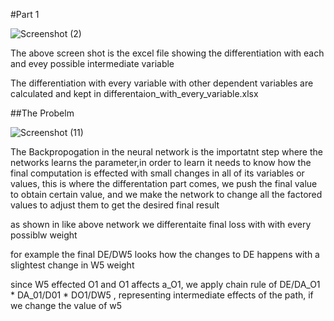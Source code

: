 #Part 1

![Screenshot (2)](https://github.com/ksharsha72/tsai/assets/90446031/f76c41d2-31f3-479f-ad31-a923075d865f)

The above screen shot is the excel file showing the differentiation with each and evey possible intermediate variable

The differentiation with every variable with other dependent variables are calculated and kept in differentaion_with_every_variable.xlsx

##The Probelm

![Screenshot (11)](https://github.com/ksharsha72/tsai/assets/90446031/bd572310-a4c8-4519-a1de-5f74ab45d463)

The Backpropogation in the neural network is the importatnt step where the networks learns the parameter,in order to learn it needs to know how the final computation is effected with small changes in all of its variables or values, this is where the differentation part comes, we push the final value to obtain certain value, and we make the network to change all the factored values to adjust them to get the desired final result

as shown in like above network we differentaite final loss with with every possiblw weight 

for example the final DE/DW5 looks how the changes to DE happens with a slightest change in W5 weight 

since W5 effected O1 and O1 affects a_O1, we apply chain rule of DE/DA_O1 * DA_01/D01 * DO1/DW5 , representing intermediate effects of the path, if we change the value of w5
